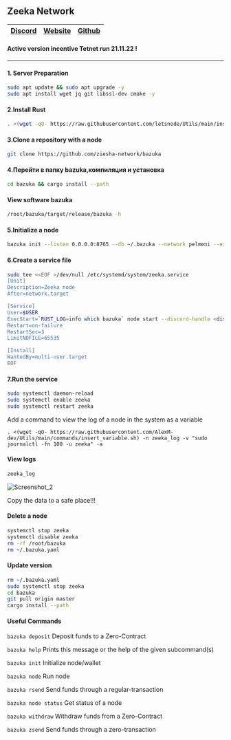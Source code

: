 ## Zeeka Network

[Discord](https://discord.gg/zieshanetwork) | [Website](https://zeeka.io/) | [Github](https://github.com/zeeka-network)
| --- | --- | ---
#### Active version incentive Tetnet run 21.11.22 !

***
#### 1. Server Preparation
```Bash
sudo apt update && sudo apt upgrade -y
sudo apt install wget jq git libssl-dev cmake -y
```
#### 2.Install Rust
```Bash
. <(wget -qO- https://raw.githubusercontent.com/letsnode/Utils/main/installers/rust.sh)
```
#### 3.Clone a repository with a node
```Bash
git clone https://github.com/ziesha-network/bazuka
```
#### 4.Перейти в папку bazuka,компиляция и установка
```Bash
cd bazuka && cargo install --path
```

#### View software bazuka
```Bash
/root/bazuka/target/release/bazuka -h
```

#### 5.Initialize a node
```Bash
bazuka init --listen 0.0.0.0:8765 --db ~/.bazuka --network pelmeni --external <IP>:8765 --bootstrap 23.34.12.45:8765 --bootstrap 34.56.78.23:8765 --mnemonic "<mnemonic>"
```

#### 6.Create a service file
```Bash
sudo tee <<EOF >/dev/null /etc/systemd/system/zeeka.service
[Unit]
Description=Zeeka node
After=network.target

[Service]
User=$USER
ExecStart=`RUST_LOG=info which bazuka` node start --discord-handle <discord_handle> 
Restart=on-failure
RestartSec=3
LimitNOFILE=65535

[Install]
WantedBy=multi-user.target
EOF
```
#### 7.Run the service
```Bash
sudo systemctl daemon-reload
sudo systemctl enable zeeka
sudo systemctl restart zeeka
```
Add a command to view the log of a node in the system as a variable
```
. <(wget -qO- https://raw.githubusercontent.com/AlexM-dev/Utils/main/commands/insert_variable.sh) -n zeeka_log -v "sudo journalctl -fn 100 -u zeeka" -a
```
#### View logs
```Bash
zeeka_log
```
![Screenshot_2](https://user-images.githubusercontent.com/57448493/203043786-13920c84-4b91-44f5-829e-d87fdac7d60f.png)

Copy the data to a safe place!!!

#### Delete a node 
```Bash
systemctl stop zeeka
systemctl disable zeeka
rm -rf /root/bazuka
rm ~/.bazuka.yaml
```

#### Update version 
```Bash
rm ~/.bazuka.yaml
sudo systemctl stop zeeka 
cd bazuka
git pull origin master
cargo install --path
```

#### Useful Commands


`bazuka deposit` Deposit funds to a Zero-Contract

`bazuka help` Prints this message or the help of the given subcommand(s)

`bazuka init` Initialize node/wallet

`bazuka node` Run node

`bazuka rsend` Send funds through a regular-transaction

`bazuka node status` Get status of a node

`bazuka withdraw` Withdraw funds from a Zero-Contract

`bazuka zsend` Send funds through a zero-transaction

